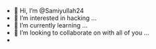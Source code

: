- 👋 Hi, I’m @Samiyullah24
- 👀 I’m interested in hacking ...
- 🌱 I’m currently learning ...
- 💞️ I’m looking to collaborate on with all of you ...
- 
<!---
Samiyullah24/Samiyullah24 is a ✨ special ✨ repository because its `README.md` (this file) appears on your GitHub profile.
You can click the Preview link to take a look at your changes.
--->
